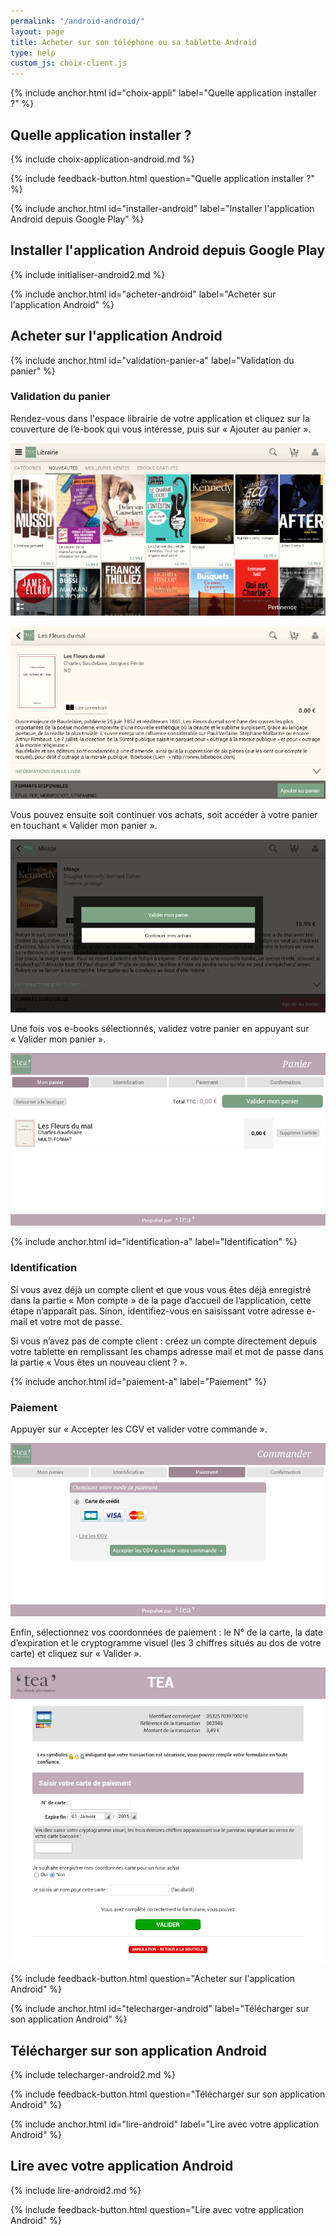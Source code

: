 ```yaml
---
permalink: "/android-android/"
layout: page
title: Acheter sur son téléphone ou sa tablette Android
type: help
custom_js: choix-client.js
---
```


{% include anchor.html id="choix-appli" label="Quelle application installer ?" %}

## Quelle application installer ?

{% include choix-application-android.md %}

{% include feedback-button.html question="Quelle application installer ?" %}





{% include anchor.html id="installer-android" label="Installer l'application Android depuis Google Play" %}

## Installer l'application Android depuis Google Play

{% include initialiser-android2.md %}

{% include anchor.html id="acheter-android" label="Acheter sur l'application Android" %}

## Acheter sur l'application Android

{% include anchor.html id="validation-panier-a" label="Validation du panier" %}

### Validation du panier

Rendez-vous dans l'espace librairie de votre application et cliquez sur la couverture de l’e-book qui vous intéresse, puis sur « Ajouter au panier ».

![](/images/acheter-tablette2-1.png)

![](/images/acheter-tablette2-2.png)

Vous pouvez ensuite soit continuer vos achats, soit accéder à votre panier en touchant « Valider mon panier ».

![](/images/acheter-tablette2-3.png)

Une fois vos e-books sélectionnés, validez votre panier en appuyant sur  « Valider mon panier ».

![](/images/acheter-tablette2-4.png) 

{% include anchor.html id="identification-a" label="Identification" %}

### Identification

Si vous avez déjà un compte client et que vous vous êtes déjà enregistré dans la partie « Mon compte » de la page d’accueil de l’application, cette étape n’apparaît pas. Sinon, identifiez-vous en saisissant votre adresse e-mail et votre mot de passe.

Si vous n’avez pas de compte client : créez un compte directement depuis votre tablette en remplissant les champs adresse mail et mot de passe dans la partie « Vous êtes un nouveau client ? ». 

{% include anchor.html id="paiement-a" label="Paiement" %}

### Paiement

Appuyer sur « Accepter les CGV et valider votre commande ».

![](/images/acheter-tablette2-5.png)

Enfin, sélectionnez vos coordonnées de paiement : le N° de la carte, la date d’expiration et le cryptogramme visuel (les 3 chiffres situés au dos de votre carte) et cliquez sur « Valider ».

![](/images/acheter-tablette2-6.png)

{% include feedback-button.html question="Acheter sur l'application Android" %}

{% include anchor.html id="telecharger-android" label="Télécharger sur son application Android" %}

## Télécharger sur son application Android

{% include telecharger-android2.md %}

{% include feedback-button.html question="Télécharger sur son application Android" %}

{% include anchor.html id="lire-android" label="Lire avec votre application Android" %}

## Lire avec votre application Android

{% include lire-android2.md %}

{% include feedback-button.html question="Lire avec votre application Android" %}
